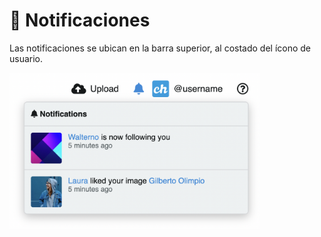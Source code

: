 # 🔔 Notificaciones

Las notificaciones se ubican en la barra superior, al costado del ícono de usuario.

<img class="media-screen" src="../../src/manual/settings/user/content/notification-ex.png" width="400"/>
